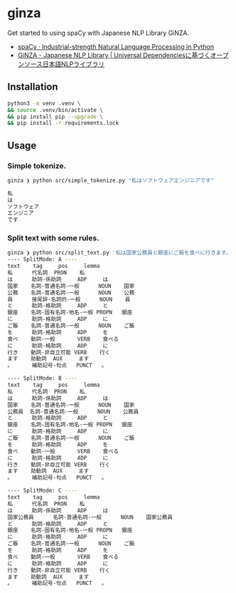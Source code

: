 ginza
===

Get started to using spaCy with Japanese NLP Library GiNZA.

- [spaCy · Industrial-strength Natural Language Processing in Python](https://spacy.io/)
- [GiNZA - Japanese NLP Library | Universal Dependenciesに基づくオープンソース日本語NLPライブラリ](https://megagonlabs.github.io/ginza/)

## Installation

```bash
python3 -m venv .venv \
&& source .venv/bin/activate \
&& pip install pip --upgrade \
&& pip install -r requirements.lock
```

## Usage

### Simple tokenize.

```bash
ginza ❯ python src/simple_tokenize.py "私はソフトウェアエンジニアです"

私
は
ソフトウェア
エンジニア
です
```

### Split text with some rules.

```bash
ginza ❯ python src/split_text.py '私は国家公務員と銀座にご飯を食べに行きます。'  
---- SplitMode: A ----
text    tag     pos     lemma
私      代名詞  PRON    私
は      助詞-係助詞     ADP     は
国家    名詞-普通名詞-一般      NOUN    国家
公務    名詞-普通名詞-一般      NOUN    公務
員      接尾辞-名詞的-一般      NOUN    員
と      助詞-格助詞     ADP     と
銀座    名詞-固有名詞-地名-一般 PROPN   銀座
に      助詞-格助詞     ADP     に
ご飯    名詞-普通名詞-一般      NOUN    ご飯
を      助詞-格助詞     ADP     を
食べ    動詞-一般       VERB    食べる
に      助詞-格助詞     ADP     に
行き    動詞-非自立可能 VERB    行く
ます    助動詞  AUX     ます
。      補助記号-句点   PUNCT   。

---- SplitMode: B ----
text    tag     pos     lemma
私      代名詞  PRON    私
は      助詞-係助詞     ADP     は
国家    名詞-普通名詞-一般      NOUN    国家
公務員  名詞-普通名詞-一般      NOUN    公務員
と      助詞-格助詞     ADP     と
銀座    名詞-固有名詞-地名-一般 PROPN   銀座
に      助詞-格助詞     ADP     に
ご飯    名詞-普通名詞-一般      NOUN    ご飯
を      助詞-格助詞     ADP     を
食べ    動詞-一般       VERB    食べる
に      助詞-格助詞     ADP     に
行き    動詞-非自立可能 VERB    行く
ます    助動詞  AUX     ます
。      補助記号-句点   PUNCT   。

---- SplitMode: C ----
text    tag     pos     lemma
私      代名詞  PRON    私
は      助詞-係助詞     ADP     は
国家公務員      名詞-普通名詞-一般      NOUN    国家公務員
と      助詞-格助詞     ADP     と
銀座    名詞-固有名詞-地名-一般 PROPN   銀座
に      助詞-格助詞     ADP     に
ご飯    名詞-普通名詞-一般      NOUN    ご飯
を      助詞-格助詞     ADP     を
食べ    動詞-一般       VERB    食べる
に      助詞-格助詞     ADP     に
行き    動詞-非自立可能 VERB    行く
ます    助動詞  AUX     ます
。      補助記号-句点   PUNCT   。
```